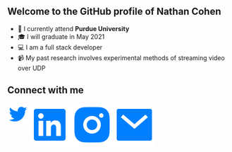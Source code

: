 ## Welcome to the GitHub profile of Nathan Cohen

- 🚂 I currently attend **Purdue University** 
- 🎓 I will graduate in May 2021
- 💻 I am a full stack developer
- 📹 My past research involves experimental methods of streaming video over UDP


## Connect with me
[<img align="left" alt="Twitter" src="https://raw.githubusercontent.com/najaco/najaco/master/assets/twitter-fill.svg" />][twitter]

[<img align="left" alt="LinkedIn | LinkedIn" src="https://raw.githubusercontent.com/najaco/najaco/master/assets/linkedin-box-fill.svg" />][linkedin]


[<img align="left" alt="Instagram" src="https://raw.githubusercontent.com/najaco/najaco/master/assets/instagram-fill.svg" />][mailto]


[<img align="left" alt="Mail" src="https://raw.githubusercontent.com/najaco/najaco/master/assets/mail-fill.svg" />][mailto]


[twitter]: https://twitter.com/nathancohen99
[linkedin]: https://www.linkedin.com/in/nathancohen99/
[instagram]: https://www.instagram.com/nathan.cohen4299/
[mailto]: mailto:ncohen4299@gmail.com
